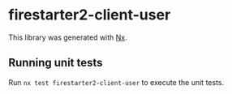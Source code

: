 # firestarter2-client-user

This library was generated with [Nx](https://nx.dev).

## Running unit tests

Run `nx test firestarter2-client-user` to execute the unit tests.
